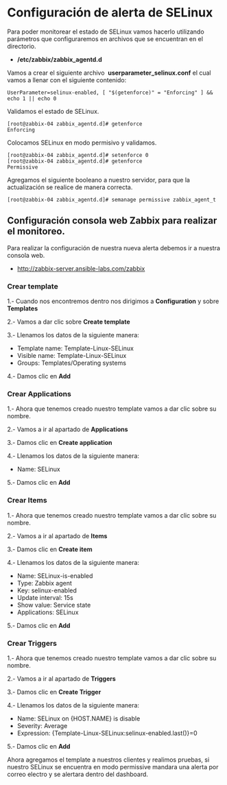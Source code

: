 # Configuración de alerta de SELinux 

Para poder monitorear el estado de SELinux vamos hacerlo utilizando parámetros que configuraremos en archivos que se encuentran en el directorio.

* **/etc/zabbix/zabbix_agentd.d**

Vamos a crear el siguiente archivo  **userparameter_selinux.conf** el cual vamos a llenar con el siguiente contenido:

    UserParameter=selinux-enabled, [ "$(getenforce)" = "Enforcing" ] && echo 1 || echo 0

Validamos el estado de SELinux.

    [root@zabbix-04 zabbix_agentd.d]# getenforce 
    Enforcing
    
Colocamos SELinux en modo permisivo y validamos.
    
    [root@zabbix-04 zabbix_agentd.d]# setenforce 0
    [root@zabbix-04 zabbix_agentd.d]# getenforce 
    Permissive

Agregamos el siguiente booleano a nuestro servidor, para que la actualización se realice de manera correcta.

    [root@zabbix-04 zabbix_agentd.d]# semanage permissive zabbix_agent_t
    
    
## Configuración consola web Zabbix para realizar el monitoreo.

Para realizar la configuración de nuestra nueva alerta debemos ir a nuestra consola web.    

* http://zabbix-server.ansible-labs.com/zabbix


### Crear template

1.- Cuando nos encontremos dentro nos dirigimos a **Configuration** y sobre **Templates**

2.- Vamos a dar clic sobre **Create template**

3.- Llenamos los datos de la siguiente manera:

* Template name: Template-Linux-SELinux
* Visible name: Template-Linux-SELinux
* Groups: Templates/Operating systems

4.- Damos clic en **Add**

### Crear Applications 

1.- Ahora que tenemos creado nuestro template vamos a dar clic sobre su nombre.

2.- Vamos a ir al apartado de **Applications**

3.- Damos clic en **Create application**

4.- Llenamos los datos de la siguiente manera:

* Name: SELinux
 
5.- Damos clic en **Add**

### Crear Items

1.- Ahora que tenemos creado nuestro template vamos a dar clic sobre su nombre.

2.- Vamos a ir al apartado de **Items**

3.- Damos clic en **Create item**

4.- Llenamos los datos de la siguiente manera:

* Name: SELinux-is-enabled
* Type: Zabbix agent
* Key: selinux-enabled
* Update interval: 15s
* Show value: Service state
* Applications: SELinux

5.- Damos clic en **Add**

### Crear Triggers

1.- Ahora que tenemos creado nuestro template vamos a dar clic sobre su nombre.

2.- Vamos a ir al apartado de **Triggers**

3.- Damos clic en **Create Trigger**

4.- Llenamos los datos de la siguiente manera:

* Name: SELinux on {HOST.NAME} is disable
* Severity: Average
* Expression: {Template-Linux-SELinux:selinux-enabled.last()}=0

5.- Damos clic en **Add**

Ahora agregamos el template a nuestros clientes y realimos pruebas, si nuestro SELinux se encuentra en modo permissive mandara una alerta por correo electro y se alertara dentro del dashboard.
